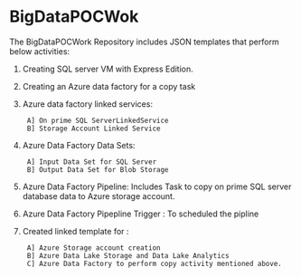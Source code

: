# BigDataPOCWok

The BigDataPOCWork Repository includes JSON templates that perform below activities:

1) Creating SQL server VM with Express Edition.

2) Creating an Azure data factory for a copy task  

3) Azure data factory linked services:

        A] On prime SQL ServerLinkedService
        B] Storage Account Linked Service
        
4) Azure Data Factory Data Sets:

        A] Input Data Set for SQL Server
        B] Output Data Set for Blob Storage
        
5) Azure Data Factory Pipeline: Includes Task to copy on prime SQL server database data to Azure storage account.

6) Azure Data Factory Pipepline Trigger : To scheduled the pipline 

6) Created linked template for :

        A] Azure Storage account creation
        B] Azure Data Lake Storage and Data Lake Analytics
        C] Azure Data Factory to perform copy activity mentioned above.
